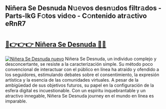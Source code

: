 ## Niñera Se Desnuda N𝚞𝚎vos desn𝚞dos filtr𝚊dos - Parts-IkG F𝚘tos vid𝚎o - C𝚘ntenido atr𝚊ctivo eRnR7

# <h2><a href="http://mbc5uv4.tromn.icu/?c=Ni%c3%b1era+Se+Desnuda">🔗👉👉👉 Niñera Se Desnuda 🔗🔗</a></h2>

[![Niñera Se Desnuda nuevo](https://i.imgur.com/pEAQMta.gif)](http://mbc5uv4.tromn.icu/?c=Ni%c3%b1era+Se+Desnuda)
Niñera Se Desnuda, un individuo complejo y desconcertante, se resiste a la caracterización simple. Su método poco convencional de interactuar con el público en línea ha atraído y ofendido a los seguidores, estimulando debates sobre el consentimiento, la expresión artística y la esencia de las comunidades virtuales. A pesar de la ambigüedad de sus objetivos futuros, su papel en la configuración de la esfera digital es incuestionable. Con un espíritu inquebrantable y un atractivo innegable, Niñera Se Desnuda journey en el mundo en línea es imparable.
